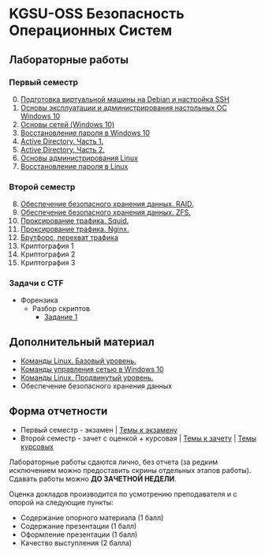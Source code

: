 # KGSU-OSS Безопасность Операционных Систем

## Лабораторные работы

### Первый семестр
0) [Подготовка виртуальной машины на Debian и настройка SSH](Labs/Lab-0/Lab-0.md)
1) [Основы эксплуатации и администрирования настольных ОС Windows 10](Labs/Lab-1/Lab-1.md)
2) [Основы сетей (Windows 10)](Labs/Lab-2/Lab-2.md)
3) [Восстановление пароля в Windows 10](Labs/Lab-3/Lab-3.md)
4) [Active Directory. Часть 1.](Labs/Lab-4/Lab-4.md)
5) [Active Directory. Часть 2.](Labs/Lab-5/Lab-5.md)
6) [Основы администрирования Linux](Labs/Lab-6/Lab-6.md)
7) [Восстановление пароля в Linux](Labs/Lab-7/Lab-7.md)

### Второй семестр
8) [Обеспечение безопасного хранения данных. RAID.](Labs/Lab-8/Lab-8.md)
9) [Обеспечение безопасного хранения данных. ZFS.](Labs/Lab-9/Lab-9.md)
10) [Проксирование трафика. Squid.](Labs/Lab-10/Lab-10.md)
11) [Проксирование трафика. Nginx.](Labs/Lab-11/Lab-11.md)
12) [Брутфорс, перехват трафика](Labs/Lab-12/Lab-12.md)
13) Криптография 1
14) Криптография 2
15) Криптография 3

### Задачи с CTF

- Форензика
    - Разбор скриптов
        - [Задание 1](/CTF/task1.sh)

## Дополнительный материал

- [Команды Linux. Базовый уровень.](Lectures/Lec-0/Lec-0.md)
- [Команды управления сетью в Windows 10](Lectures/Lec-2/Lec-2.md)
- [Команды Linux. Продвинутый уровень.](Lectures/Lec-7/Lec-7.md)
- Обеспечение безопасного хранения данных

## Форма отчетности

- Первый семестр - экзамен | [Темы к экзамену](Exam/Exam-1.md)
- Второй семестр - зачет с оценкой + курсовая | [Темы к зачету](Exam/Exam-2.md) | [Темы курсовых](Coursework/Coursework.md)

Лабораторные работы сдаются лично, без отчета (за редким исключением можно предоставить скрины отдельных этапов работы). Сдавать работы можно **ДО ЗАЧЕТНОЙ НЕДЕЛИ**.

Оценка докладов производится по усмотрению преподавателя и с опорой на следующие пункты: 
- Содержание опорного материала (1 балл)
- Содержание презентации (1 балл)
- Оформление презентации (1 балл)
- Качество выступления (2 балла)

